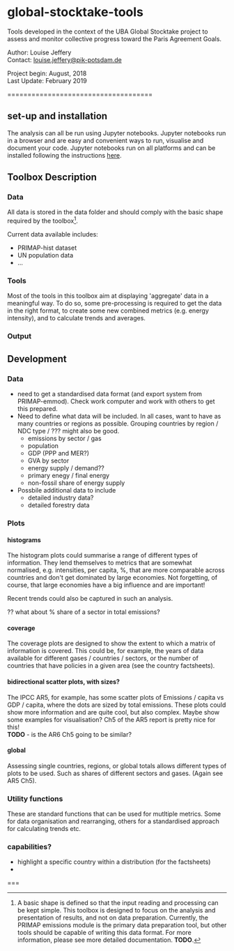 # global-stocktake-tools

Tools developed in the context of the UBA Global Stocktake project to assess and monitor collective progress toward the Paris Agreement Goals. 

Author: Louise Jeffery  
Contact: louise.jeffery@pik-potsdam.de

Project begin: August, 2018  
Last Update: February 2019

====================================

## set-up and installation

The analysis can all be run using Jupyter notebooks. Jupyter notebooks run in a browser and are easy and convenient ways to run, visualise and document your code. Jupyter notebooks run on all platforms and can be installed following the instructions [here](https://jupyter.org/install). 


## Toolbox Description

### Data

All data is stored in the data folder and should comply with the basic shape required by the toolbox[^1].

Current data available includes:  

* PRIMAP-hist dataset 
* UN population data
* ...


### Tools

Most of the tools in this toolbox aim at displaying 'aggregate' data in a meaningful way. To do so, some pre-processing is required to get the data in the right format, to create some new combined metrics (e.g. energy intensity), and to calculate trends and averages. 


### Output



 
 
## Development

### Data
* need to get a standardised data format (and export system from PRIMAP-emmod). Check work computer and work with others to get this prepared. 
* Need to define what data will be included. In all cases, want to have as many countries or regions as possible. Grouping countries by region / NDC type / ??? might also be good.
	* emissions by sector / gas
	* population
	* GDP (PPP and MER?)
	* GVA by sector
	* energy supply / demand??
	* primary enegy / final energy
	* non-fossil share of energy supply
* Possbile additional data to include 
	* detailed industry data?
	* detailed forestry data

	
	
### Plots

#### histograms

The histogram plots could summarise a range of different types of information. They lend themselves to metrics that are somewhat normalised, e.g. intensities, per capita, %, that are more comparable across countries and don't get dominated by large economies. Not forgetting, of course, that large economies have a big influence and are important! 

Recent trends could also be captured in such an analysis. 

?? what about % share of a sector in total emissions?

#### coverage
The coverage plots are designed to show the extent to which a matrix of information is covered. This could be, for example, the years of data available for different gases / countries / sectors, or the number of countries that have policies in a given area (see the country factsheets). 

#### bidirectional scatter plots, with sizes?

The IPCC AR5, for example, has some scatter plots of Emissions / capita vs GDP / capita, where the dots are sized by total emissions. These plots could show more information and are quite cool, but also complex. Maybe show some examples for visualisation? Ch5 of the AR5 report is pretty nice for this!  
**TODO** - is the AR6 Ch5 going to be similar?

#### global
Assessing single countries, regions, or global totals allows different types of plots to be used. Such as shares of different sectors and gases. (Again see AR5 Ch5). 


### Utility functions
	
These are standard functions that can be used for mutltiple metrics. Some for data organisation and rearranging, others for a standardised approach for calculating trends etc. 

	
	
### capabilities?
* highlight a specific country within a distribution (for the factsheets)
* 



===

[^1]: A basic shape is defined so that the input reading and processing can be kept simple. This toolbox is designed to focus on the analysis and presentation of results, and not on data preparation. Currently, the PRIMAP emissions module is the primary data preparation tool, but other tools should be capable of writing this data format. For more information, please see more detailed documentation. **TODO**. 
 
